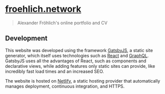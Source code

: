 # [froehlich.network](https://alexanderfroehlich.me)

> Alexander Fröhlich's online portfolio and CV

## Development

This website was developed using the framework [GatsbyJS](https://www.gatsbyjs.org/), a static site generator, which itself uses technologies such as [React](https://reactjs.org/) and [GraphQL](https://graphql.org/). GatsbyJS uses all the advantages of React, such as components and declarative views, while adding features only static sites can provide, like incredibly fast load times and an increased SEO.

The website is hosted on [Netlify](https://www.netlify.com/), a static hosting provider that automatically manages deployment, continuous integration, and HTTPS.
